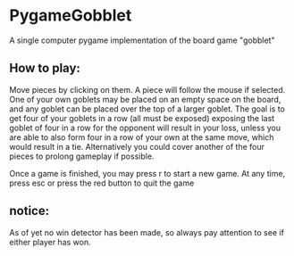 # PygameGobblet
A single computer pygame implementation of the board game "gobblet"

## How to play:

Move pieces by clicking on them. A piece will follow the mouse if selected. One of your own goblets may be placed on an empty space on the board, and any goblet can be placed over the top of a larger goblet. The goal is to get four of your goblets in a row (all must be exposed) exposing the last goblet of four in a row for the opponent will result in your loss, unless you are able to also form four in a row of your own at the same move, which would result in a tie. Alternatively you could cover another of the four pieces to prolong gameplay if possible.

Once a game is finished, you may press r to start a new game. At any time, press esc or press the red button to quit the game

## notice:
As of yet no win detector has been made, so always pay attention to see if either player has won.
